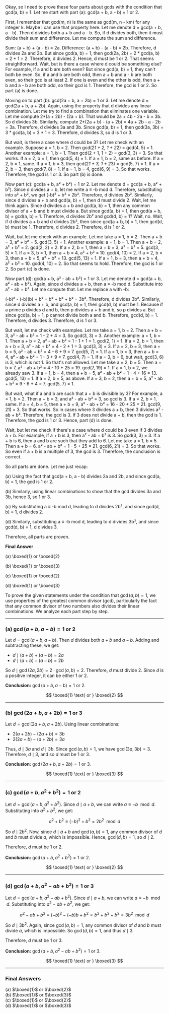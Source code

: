 <think>
Okay, so I need to prove these four parts about gcds with the condition that gcd(a, b) = 1. Let me start with part (a): gcd(a + b, a - b) = 1 or 2. 

First, I remember that gcd(m, n) is the same as gcd(m, n - km) for any integer k. Maybe I can use that property here. Let me denote d = gcd(a + b, a - b). Then d divides both a + b and a - b. So, if d divides both, then it must divide their sum and difference. Let me compute the sum and difference.

Sum: (a + b) + (a - b) = 2a. Difference: (a + b) - (a - b) = 2b. Therefore, d divides 2a and 2b. But since gcd(a, b) = 1, then gcd(2a, 2b) = 2 * gcd(a, b) = 2 * 1 = 2. Therefore, d divides 2. Hence, d must be 1 or 2. That seems straightforward. Wait, but is there a case where d could be something else? For example, if a and b are both even? But since gcd(a, b) = 1, they can't both be even. So, if a and b are both odd, then a + b and a - b are both even, so their gcd is at least 2. If one is even and the other is odd, then a + b and a - b are both odd, so their gcd is 1. Therefore, the gcd is 1 or 2. So part (a) is done. 

Moving on to part (b): gcd(2a + b, a + 2b) = 1 or 3. Let me denote d = gcd(2a + b, a + 2b). Again, using the property that d divides any linear combination. Let me try to find a combination that eliminates one variable. Let me compute 2*(a + 2b) - (2a + b). That would be 2a + 4b - 2a - b = 3b. So d divides 3b. Similarly, compute 2*(2a + b) - (a + 2b) = 4a + 2b - a - 2b = 3a. Therefore, d divides 3a and 3b. Since gcd(a, b) = 1, then gcd(3a, 3b) = 3 * gcd(a, b) = 3 * 1 = 3. Therefore, d divides 3, so d is 1 or 3. 

But wait, is there a case where d could be 3? Let me check with an example. Suppose a = 1, b = 2. Then gcd(2*1 + 2, 1 + 2*2) = gcd(4, 5) = 1. Another example: a = 1, b = 1. Then gcd(2 + 1, 1 + 2) = gcd(3, 3) = 3. So that works. If a = 2, b = 1, then gcd(5, 4) = 1. If a = 1, b = 2, same as before. If a = 2, b = 1, same. If a = 1, b = 3, then gcd(2*1 + 3, 1 + 2*3) = gcd(5, 7) = 1. If a = 2, b = 3, then gcd(7, 8) = 1. If a = 1, b = 4, gcd(6, 9) = 3. So that works. Therefore, the gcd is 1 or 3. So part (b) is done.

Now part (c): gcd(a + b, a² + b²) = 1 or 2. Let me denote d = gcd(a + b, a² + b²). Since d divides a + b, let me write a ≡ -b mod d. Therefore, substituting into a² + b², we get (-b)² + b² = 2b². Therefore, d divides 2b². Similarly, since d divides a + b and gcd(a, b) = 1, then d must divide 2. Wait, let me think again. Since d divides a + b and gcd(a, b) = 1, then any common divisor of a + b and b must divide a. But since gcd(a, b) = 1, then gcd(a + b, b) = gcd(a, b) = 1. Therefore, d divides 2b² and gcd(d, b) = 1? Wait, no. Wait, if d divides a + b and d divides 2b², then since gcd(a + b, b) = 1, then gcd(d, b) must be 1. Therefore, d divides 2. Therefore, d is 1 or 2. 

Wait, but let me check with an example. Let me take a = 1, b = 2. Then a + b = 3, a² + b² = 5. gcd(3, 5) = 1. Another example: a = 1, b = 1. Then a + b = 2, a² + b² = 2. gcd(2, 2) = 2. If a = 2, b = 1, then a + b = 3, a² + b² = 5. gcd(3, 5) = 1. If a = 3, b = 1, then a + b = 4, a² + b² = 10. gcd(4, 10) = 2. If a = 2, b = 3, then a + b = 5, a² + b² = 13. gcd(5, 13) = 1. If a = 1, b = 3, then a + b = 4, a² + b² = 10. gcd(4, 10) = 2. So that seems to hold. Therefore, the gcd is 1 or 2. So part (c) is done.

Now part (d): gcd(a + b, a² - ab + b²) = 1 or 3. Let me denote d = gcd(a + b, a² - ab + b²). Again, since d divides a + b, then a ≡ -b mod d. Substitute into a² - ab + b². Let me compute that. Let me replace a with -b:

(-b)² - (-b)(b) + b² = b² + b² + b² = 3b². Therefore, d divides 3b². Similarly, since d divides a + b, and gcd(a, b) = 1, then gcd(d, b) must be 1. Because if a prime p divides d and b, then p divides a + b and b, so p divides a. But since gcd(a, b) = 1, p cannot divide both a and b. Therefore, gcd(d, b) = 1. Therefore, d divides 3. Therefore, d is 1 or 3. 

But wait, let me check with examples. Let me take a = 1, b = 2. Then a + b = 3, a² - ab + b² = 1 - 2 + 4 = 3. So gcd(3, 3) = 3. Another example: a = 1, b = 1. Then a + b = 2, a² - ab + b² = 1 - 1 + 1 = 1. gcd(2, 1) = 1. If a = 2, b = 1, then a + b = 3, a² - ab + b² = 4 - 2 + 1 = 3. gcd(3, 3) = 3. If a = 2, b = 3, then a + b = 5, a² - ab + b² = 4 - 6 + 9 = 7. gcd(5, 7) = 1. If a = 1, b = 3, then a + b = 4, a² - ab + b² = 1 - 3 + 9 = 7. gcd(4, 7) = 1. If a = 3, b = 6, but wait, gcd(3, 6) is 3, which is not 1. So that's not allowed. Let me take a = 2, b = 5. Then a + b = 7, a² - ab + b² = 4 - 10 + 25 = 19. gcd(7, 19) = 1. If a = 1, b = 2, we already saw 3. If a = 1, b = 4, then a + b = 5, a² - ab + b² = 1 - 4 + 16 = 13. gcd(5, 13) = 1. If a = 2, b = 5, as above. If a = 3, b = 2, then a + b = 5, a² - ab + b² = 9 - 6 + 4 = 7. gcd(5, 7) = 1. 

But wait, what if a and b are such that a + b is divisible by 3? For example, a = 1, b = 2. Then a + b = 3, and a² - ab + b² = 3, so gcd is 3. If a = 2, b = 1, same. If a = 4, b = 5, then a + b = 9, a² - ab + b² = 16 - 20 + 25 = 21. gcd(9, 21) = 3. So that works. So in cases where 3 divides a + b, then 3 divides a² - ab + b². Therefore, the gcd is 3. If 3 does not divide a + b, then the gcd is 1. Therefore, the gcd is 1 or 3. Hence, part (d) is done.

Wait, but let me check if there's a case where d could be 3 even if 3 divides a + b. For example, if a + b is 3, then a² - ab + b² is 3. So gcd(3, 3) = 3. If a + b is 6, then a and b are such that they add to 6. Let me take a = 1, b = 5. Then a + b = 6. a² - ab + b² = 1 - 5 + 25 = 21. gcd(6, 21) = 3. So that works. So even if a + b is a multiple of 3, the gcd is 3. Therefore, the conclusion is correct.

So all parts are done. Let me just recap:

(a) Using the fact that gcd(a + b, a - b) divides 2a and 2b, and since gcd(a, b) = 1, the gcd is 1 or 2.

(b) Similarly, using linear combinations to show that the gcd divides 3a and 3b, hence 3, so 1 or 3.

(c) By substituting a ≡ -b mod d, leading to d divides 2b², and since gcd(d, b) = 1, d divides 2.

(d) Similarly, substituting a ≡ -b mod d, leading to d divides 3b², and since gcd(d, b) = 1, d divides 3.

Therefore, all parts are proven.

**Final Answer**

(a) \boxed{1} or \boxed{2}

(b) \boxed{1} or \boxed{3}

(c) \boxed{1} or \boxed{2}

(d) \boxed{1} or \boxed{3}
</think>

To prove the given statements under the condition that $\gcd(a, b) = 1$, we use properties of the greatest common divisor (gcd), particularly the fact that any common divisor of two numbers also divides their linear combinations. We analyze each part step by step.

---

### **(a) $\gcd(a + b, a - b) = 1$ or $2$**

Let $d = \gcd(a + b, a - b)$. Then $d$ divides both $a + b$ and $a - b$. Adding and subtracting these, we get:

- $d \mid (a + b) + (a - b) = 2a$
- $d \mid (a + b) - (a - b) = 2b$

So $d \mid \gcd(2a, 2b) = 2 \cdot \gcd(a, b) = 2$. Therefore, $d$ must divide 2. Since $d$ is a positive integer, it can be either 1 or 2.

**Conclusion:** $\gcd(a + b, a - b) = 1$ or $2$.

$$
\boxed{1} \text{ or } \boxed{2}
$$

---

### **(b) $\gcd(2a + b, a + 2b) = 1$ or $3$**

Let $d = \gcd(2a + b, a + 2b)$. Using linear combinations:

- $2(a + 2b) - (2a + b) = 3b$
- $2(2a + b) - (a + 2b) = 3a$

Thus, $d \mid 3a$ and $d \mid 3b$. Since $\gcd(a, b) = 1$, we have $\gcd(3a, 3b) = 3$. Therefore, $d \mid 3$, and so $d$ must be 1 or 3.

**Conclusion:** $\gcd(2a + b, a + 2b) = 1$ or $3$.

$$
\boxed{1} \text{ or } \boxed{3}
$$

---

### **(c) $\gcd(a + b, a^2 + b^2) = 1$ or $2$**

Let $d = \gcd(a + b, a^2 + b^2)$. Since $d \mid a + b$, we can write $a \equiv -b \mod d$. Substituting into $a^2 + b^2$, we get:

$$
a^2 + b^2 \equiv (-b)^2 + b^2 = 2b^2 \mod d
$$

So $d \mid 2b^2$. Now, since $d \mid a + b$ and $\gcd(a, b) = 1$, any common divisor of $d$ and $b$ must divide $a$, which is impossible. Hence, $\gcd(d, b) = 1$, so $d \mid 2$.

Therefore, $d$ must be 1 or 2.

**Conclusion:** $\gcd(a + b, a^2 + b^2) = 1$ or $2$.

$$
\boxed{1} \text{ or } \boxed{2}
$$

---

### **(d) $\gcd(a + b, a^2 - ab + b^2) = 1$ or $3$**

Let $d = \gcd(a + b, a^2 - ab + b^2)$. Since $d \mid a + b$, we can write $a \equiv -b \mod d$. Substituting into $a^2 - ab + b^2$, we get:

$$
a^2 - ab + b^2 \equiv (-b)^2 - (-b)b + b^2 = b^2 + b^2 + b^2 = 3b^2 \mod d
$$

So $d \mid 3b^2$. Again, since $\gcd(a, b) = 1$, any common divisor of $d$ and $b$ must divide $a$, which is impossible. So $\gcd(d, b) = 1$, and thus $d \mid 3$.

Therefore, $d$ must be 1 or 3.

**Conclusion:** $\gcd(a + b, a^2 - ab + b^2) = 1$ or $3$.

$$
\boxed{1} \text{ or } \boxed{3}
$$

---

### Final Answers

(a) $\boxed{1}$ or $\boxed{2}$  
(b) $\boxed{1}$ or $\boxed{3}$  
(c) $\boxed{1}$ or $\boxed{2}$  
(d) $\boxed{1}$ or $\boxed{3}$